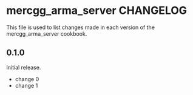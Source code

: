 # mercgg_arma_server CHANGELOG

This file is used to list changes made in each version of the mercgg_arma_server cookbook.

## 0.1.0

Initial release.

- change 0
- change 1
